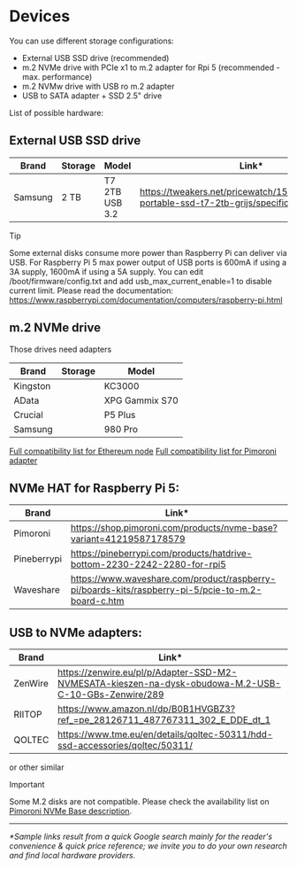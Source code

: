 # Devices

You can use different storage configurations:
- External USB SSD drive (recommended)
- m.2 NVMe drive with PCIe x1 to m.2 adapter for Rpi 5 (recommended - max. performance)
- m.2 NVMw drive with USB ro m.2 adapter
- USB to SATA adapter + SSD 2.5" drive
 
List of possible hardware:


## External USB SSD drive

| Brand   | Storage | Model                              | Link*                                                                                     | comment                            |
| ------- | ------- | ---------------------------------- | ---------------------------------------------------------------------------------------- | ---------------------------------- |
| Samsung | 2 TB    | T7 2TB USB 3.2                     | https://tweakers.net/pricewatch/1560668/samsung-portable-ssd-t7-2tb-grijs/specificaties/ | **recommended for most users**     |

> [!TIP]
> Some external disks consume more power than Raspberry Pi can deliver via USB. 
> For Raspberry Pi 5 max power output of USB ports is 600mA if using a 3A supply, 1600mA if using a 5A supply. 
> You can edit /boot/firmware/config.txt and add usb_max_current_enable=1 to disable current limit. 
> Please read the documentation: https://www.raspberrypi.com/documentation/computers/raspberry-pi.html



## m.2 NVMe drive
Those drives need adapters

| Brand   | Storage | Model                              |
| ------- | ------- | ---------------------------------- |
| Kingston    |         | KC3000 
| AData   |         | XPG Gammix S70
| Crucial    |         | P5 Plus
| Samsung    |         | 980 Pro


[Full compatibility list for Ethereum node](https://gist.github.com/yorickdowne/f3a3e79a573bf35767cd002cc977b038)
[Full compatibility list for Pimoroni adapter](https://shop.pimoroni.com/products/nvme-base?variant=41219587178579)



## NVMe HAT for Raspberry Pi 5:

| Brand   | Link*                                                                                       |
| ------- | ------------------------------------------------------------------------------------------ |
| Pimoroni | https://shop.pimoroni.com/products/nvme-base?variant=41219587178579 | **recommended**     |
| Pineberrypi  | https://pineberrypi.com/products/hatdrive-bottom-2230-2242-2280-for-rpi5 |   |
| Waveshare  | https://www.waveshare.com/product/raspberry-pi/boards-kits/raspberry-pi-5/pcie-to-m.2-board-c.htm |   |



## USB to NVMe adapters:

| Brand   | Link*                                                                                       |
| ------- | ------------------------------------------------------------------------------------------ |
| ZenWire | https://zenwire.eu/pl/p/Adapter-SSD-M2-NVMESATA-kieszen-na-dysk-obudowa-M.2-USB-C-10-GBs-Zenwire/289|
| RIITOP  | https://www.amazon.nl/dp/B0B1HVGBZ3?ref_=pe_28126711_487767311_302_E_DDE_dt_1|
| QOLTEC  | https://www.tme.eu/en/details/qoltec-50311/hdd-ssd-accessories/qoltec/50311/|

or other similar


> [!IMPORTANT]
> Some M.2 disks are not compatible. Please check the availability list on [Pimoroni NVMe Base description](https://shop.pimoroni.com/products/nvme-base?variant=41219587178579).


---
_*Sample links result from a quick Google search mainly for the reader's convenience & quick price reference; we invite you to do your own research and find local hardware providers._

